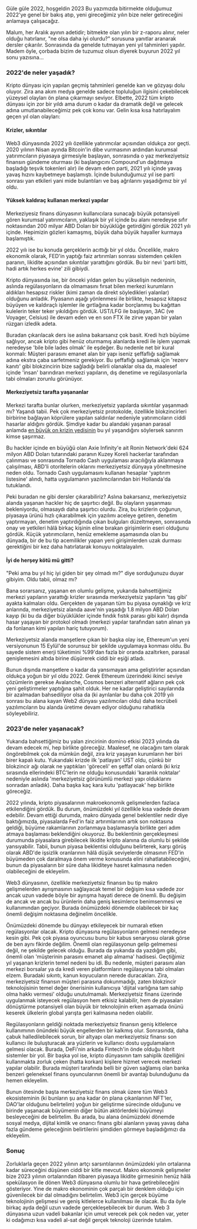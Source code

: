 Güle güle 2022, hoşgeldin 2023
Bu yazımızda bitirmekte olduğumuz 2022'ye genel bir bakış atıp, yeni gireceğimiz yılın bize neler getireceğini anlamaya çalışacağız. 

Malum, her Aralık ayının adetidir; bitmekte olan yılın bir z-raporu alınır, neler olduğu hatırlanır, "ne olsa daha iyi olurdu?" sorusuna yanıtlar aranarak dersler çıkarılır. Sonrasında da genelde tutmayan yeni yıl tahminleri yapılır. Madem öyle, çorbada bizim de tuzumuz olsun diyerek buyurun 2022 yıl sonu yazısına... 

### 2022'de neler yaşadık?

Kripto dünyası için yapılan geçmiş tahminleri genelde kan ve gözyaşı dolu oluyor. Zira ana akım medya genelde sadece topluluğun ilgisini çekebilecek yüzeysel olayları ön plana çıkarmayı seviyor. Elbette, 2022 tüm kripto dünyası için zor bir yıldı ama durum o kadar da dramatik değil ve gelecek adına umutlanabileceğimiz pek çok konu var. Gelin kısa kısa hatırlayalım geçen yıl olan olayları:

#### Krizler, sıkıntılar

Web3 dünyasında 2022 yılı özellikle yatırımcılar açısından oldukça zor geçti. 2020 yılının Nisan ayında Bitcoin'in dibe vurmasının ardından kurumsal yatırımcıların piyasaya girmesiyle başlayan, sonrasında o yaz merkeziyetsiz finansın gündeme oturması (ki başlangıcını Compound'un dağıtmaya başladığı teşvik tokenleri alır) ile devam eden parti, 2021 yılı içinde yavaş yavaş hızını kaybetmeye başlamıştı. İçinde bulunduğumuz yıl ise parti sonrası yan etkileri yani mide bulantıları ve baş ağrılarını yaşadığımız bir yıl oldu.

#### Yüksek kaldıraç kullanan merkezi yapılar
Merkeziyesiz finans dünyasının kullanıcılara sunacağı büyük potansiyeli gören kurumsal yatırımcıların, yaklaşık bir yıl içinde bu alanı neredeyse sıfır noktasından 200 milyar ABD Doları bir büyüklüğe getirdiğini gördük 2021 yılı içinde. Hepimizin gözleri kamaşmış, büyük daha büyük hayaller kurmaya başlamıştık. 

2022 yılı ise bu konuda gerçeklerin acıttığı bir yıl oldu. Öncelikle, makro ekonomik olarak, FED'in yaptığı faiz artırımları sonrası sistemden çekilen paranın, likidite açısından sıkıntılar yarattığını gördük. Bu bir nevi 'parti bitti, hadi artık herkes evine' zili gibiydi. 

Kripto dünyasında ise, bir önceki yıldan gelen bu yükselişin nedeninin, aslında regülasyonların da olmamasını fırsat bilen merkezi kurumların aldıkları hesapsız riskler (kimi zaman da direkt söyledikleri yalanlar) olduğunu anladık. Piyasanın aşağı yönlenmesi ile birlikte, hesapsız kitapsız büyüyen ve kaldıraçlı işlemler ile gırtlağına kadar borçlanmış bu kağıttan kulelerin teker teker yıkıldığını gördük. UST/LFG ile başlayan, 3AC (ve Voyager, Celsius) ile devam eden ve en son FTX ile zirve yapan bir yalan rüzgarı izledik adeta. 

Buradan çıkarılacak ders ise aslına bakarsanız çok basit. Kredi hızlı büyüme sağlıyor, ancak kripto gibi henüz oturmamış alanlarda kredi ile işlem yapmak neredeyse 'bile bile lades olmak' ile eşdeğer. Bu nedenle net bir kural konmalı: Müşteri parasını emanet alan bir yapı iseniz şeffaflığı sağlamak adına ekstra çaba sarfetmeniz gerekiyor. Bu şeffaflığı sağlamak için 'rezerv kanıtı' gibi blokzincirin bize sağladığı belirli olanaklar olsa da, maalesef içinde 'insan' barındıran merkezi yapıların, dış denetime ve regülasyonlarla tabi olmaları zorunlu görünüyor. 

#### Merkeziyetsiz tarafta yaşananlar
Merkezi tarafta bunlar olurken, merkeziyetsiz yapılarda sıkıntılar yaşanmadı mı? Yaşandı tabii. Pek çok merkeziyetsiz protokolde, özellikle blokzincirleri birbirine bağlayan köprülere yapılan saldırılar nedeniyle yatırımcıların ciddi hasarlar aldığını gördük. Şimdiye kadar bu alandaki yaşanan parasal anlamda [en büyük on krizin yedisinin](https://rekt.news/leaderboard/) bu yıl yaşandığını söylersek sanırım kimse şaşırmaz. 

Bu hackler içinde en büyüğü olan Axie Infinity'e ait Ronin Network'deki 624 milyon ABD Doları tutarındaki paranın Kuzey Koreli hackerlar tarafından çalınması ve sonrasında Tornado Cash uygulaması aracılığıyla aklanmaya çalışılması, ABD'li otoritelerin oklarını merkeziyetsiz dünyaya yöneltmesine neden oldu. Tornado Cash uygulamasını kullanan hesaplar 'yaptırım listesine' alındı, hatta uygulamanın yazılımcılarından biri Hollanda'da tutuklandı.

Peki buradan ne gibi dersler çıkarabiliriz? Aslına bakarsanız, merkeziyetsiz alanda yaşanan hackler hiç de şaşırtıcı değil. Bu olayların yaşanması bekleniyordu, olmasaydı daha şaşırtıcı olurdu. Zira, bu krizlerin çoğunun, piyasaya ürünü hızlı çıkarabilmek için yazılımı aceleye getiren, denetim yaptırmayan, denetim yaptırdığında çıkan bulguları düzeltmeyen, sonrasında onay ve yetkileri hâlâ birkaç kişinin eline bırakan girişimlerin eseri olduğunu gördük. Küçük yatırımcıların, henüz emekleme aşamasında olan bu dünyada, bir de bu tip acemilikler yapan yeni girişimlerden uzak durması gerektiğini bir kez daha hatırlatarak konuyu noktalayalım. 

#### İyi de herşey kötü mü gitti?
"Peki ama bu yıl hiç iyi giden bir şey olmadı mı?" diye sorduğunuzu duyar gibiyim. Oldu tabii, olmaz mı? 

Bana sorarsanız, yaşanan en olumlu gelişme, yukarıda bahsettiğimiz merkezi yapıların yarattığı krizler sırasında merkeziyetsiz yapıların 'taş gibi' ayakta kalmaları oldu. Gerçekten de yaşanan tüm bu piyasa oynaklığı ve kriz anlarında, merkeziyetsiz alanda aave'nin yaşadığı 1.8 milyon ABD Doları kayıp (ki bu da diğer büyüklükler içinde fındık fıstık parası gibi kalır) dışında hasar yaşayan bir protokol olmadı (merkezi yapılar tarafından satın alınan ya da fonlanan kimi yapıları hariç tutuyorum). 

Merkeziyetsiz alanda manşetlere çıkan bir başka olay ise, Ethereum'un yeni versiyonunun 15 Eylül'de sorunsuz bir şekilde uygulamaya konması oldu. Bu sayede sistem enerji tüketimini %99'dan fazla bir oranda azaltırken, parasal genişlemesini altıda birine düşürerek ciddi bir eşiği atladı. 

Bunun dışında manşetlere o kadar da yansımayan ama geliştirirler açısından oldukça yoğun bir yıl oldu 2022. Gerek Ethereum üzerindeki ikinci seviye çözümlerin gerekse Avalanche, Cosmos benzeri alternatif ağların pek çok yeni geliştirmeler yaptığına şahit olduk.  Her ne kadar geliştirici sayılarında bir azalmadan bahsediliyor olsa da (ki ayrılanlar bu daha çok 2019 yılı sonrası bu alana kayan Web2 dünyası yazılımcıları oldu) daha tecrübeli yazılımcıların bu alanda üretime devam ediyor olduğunu rahatlıkla söyleyebiliriz. 

### 2023'de neler yaşanacak?
Yukarıda bahsettiğimiz bu yalan zincirinin domino etkisi 2023 yılında da devam edecek mi, hep birlikte göreceğiz. Maalesef, ne olacağını tam olarak öngörebilmek çok da mümkün değil, zira kriz yaşayan kurumların her biri birer kapalı kutu. Yukarıdaki krizde ilk 'patlayan' UST oldu, çünkü bir blokzincir ağı olarak ne yaptıkları 'göreceli' en şeffaf olan onlardı (ki kriz sırasında ellerindeki BTC'lerin ne olduğu konusundaki 'karanlık noktalar' nedeniyle aslında 'merkeziyetsiz görünümlü merkezi yapı olduklarını sonradan anladık). Daha başka kaç kara kutu 'patlayacak' hep birlikte göreceğiz. 

2022 yılında, kripto piyasalarının makroekonomik gelişmelerden fazlaca etkilendiğini gördük. Bu durum, önümüzdeki yıl özellikle kısa vadede devam edebilir. Devam ettiği durumda, makro dünyada genel beklentiler nedir diye baktığımızda, piyasalarda Fed'in faiz artırımlarının artık son noktasına geldiği, büyüme rakamlarının zorlanmaya başlamasıyla birlikte geri adım atmaya başlaması beklendiğini okuyoruz. Bu beklentinin gerçekleşmesi durumunda piyasalara girebilecek likidite kripto alanına da olumlu bi şekilde yansıyabilir. Tabii, bunun piyasa beklentisi olduğunu belirterek, karşı görüş olarak ABD'de işsizlik oranlarının hâlâ düşük seviyelerde olmasının FED'in büyümeden çok daralmaya önem verme konusunda elini rahatlatabileceğini, bunun da piyasaların bir süre daha likiditeye hasret kalmasına neden olabileceğini de ekleyelim. 

Web3 dünyasının, özellikle merkeziyetsiz finansın bu tip makro gelişmelerden ayrışmasının sağlayacak temel bir değişim kısa vadede zor ancak uzun vadede böyle bir ayrışma hayati derece de önemli. Bu değişim de ancak ve ancak bu ürünlerin daha geniş kesimlerce benimsenmesi ve kullanımından geçiyor. Burada önümüzdeki dönemde olabilecek bir kaç önemli değişim noktasına değinelim öncelikle. 

Önümüzdeki dönemde bu dünyayı etkileyecek bir numaralı etken regülasyonlar olacak. Kripto dünyasına regülasyonların gelmesi neredeyse kesin gibi. Pek çok piyasa oyuncusu bunu bir kabus senaryosu olarak görse de ben aynı fikirde değilim. Önemli olan regülasyonun gelip gelmemesi değil, ne şekilde gelecek olduğu. Burada da yukarıda da yazdığım gibi, önemli olan 'müşterinin parasını emanet alıp almama' hadisesi. Geçtiğimiz yıl yaşanan krizlerin temel nedeni bu idi. Bu nedenle, müşteri parasını alan merkezi borsalar ya da kredi veren platformların regülasyona tabi olmaları elzem. Buradaki sıkıntı, kanun koyucuların nerede duracakları. Zira, merkeziyetsiz finansın müşteri parasına dokunmadığı, zaten blokzincir teknolojisinin temel değer önerisinin kullanıcıya 'dijital varlığına tam sahip olma hakkı vermesi' olduğu unutulmamalı. Merkeziyetsiz finans üzerinde uygulanmak isteyecek regülasyon hem etkisiz kalabilir, hem de piyasaları dönüştürme potansiyeli olan büyük bir teknolojinin erken aşamada önünü keserek ülkelerin global yarışta geri kalmasına neden olabilir. 

Regülasyonların geldiği noktada merkeziyetsiz finansın geniş kitlelerce kullanımının önündeki büyük engellerden bir kalkmış olur. Sonrasında, daha çabuk halledilebilecek sorun, bir altyapı olan merkeziyetsiz finansı son kullanıcı ile buluşturacak ara yüzlerin ve kullanıcı dostu uygulamaların gelmesi olacak. Burada, DeFi'nin arkada Fintech'in önde olduğu hibrit sistemler bir yol. Bir başka yol ise, kripto dünyasının tam sahiplik özelliğini kullanmakta zorluk çeken (hatta korkan) kişilere hizmet verecek merkezi yapılar olabilir. Burada müşteri tarafında belli bir güven sağlamış olan banka benzeri geleneksel finans oyuncularının önemli bir avantajı bulunduğunu da hemen ekleyelim. 

Bunun ötesinde başta merkeziyetsiz finans olmak üzere tüm Web3 ekosisteminin (ki bunların şu ana kadar ön plana çıkanlarının NFT'ler, DAO'lar olduğunu belirtelim) yoğun bir geliştirme sürecinde olduğunu ve birinde yaşanacak büyümenin diğer bütün aktörlerdeki büyümeyi besleyeceğini de belirtelim. Bu arada, bu alana önümüzdeki dönemde sosyal medya, dijital kimlik ve onarıcı finans gibi alanların yavaş yavaş daha fazla gündeme geleceğinin belirtilerini şimdiden görmeye başladığımızı da ekleyelim. 

### Sonuç
Zorluklarla geçen 2022 yılının artçı sarsıntılarının önümüzdeki yılın ortalarına kadar süreceğini düşünen ciddi bir kitle mevcut. Makro ekonomik gelişmeler bize 2023 yılının ortalarından itibaren piyasaya likidite girmesinin henüz hâlâ spekülasyon ile dönen Web3 dünyasına olumlu bir hava getirebileceğini gösteriyor. Yine de makro ekonominin çok parçalı bir denklem olduğu için güvenilecek bir dal olmadığını belirtelim. Web3 için gerçek büyüme teknolojinin gelişmesi ve geniş kitlelerce kullanılması ile olacak.  Bu da öyle birkaç ayda değil uzun vadede gerçekleşebilecek bir durum. Web 3 dünyasına uzun vadeli bakanlar için umut verecek pek çok neden var, yeter ki odağımızı kısa vadeli al-sat değil gerçek teknoloji üzerinde tutalım. 
